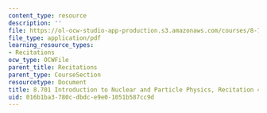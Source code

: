 ```yaml
---
content_type: resource
description: ''
file: https://ol-ocw-studio-app-production.s3.amazonaws.com/courses/8-701-introduction-to-nuclear-and-particle-physics-fall-2020/016b1ba3780cdbdce9e01051b587cc9d_MIT8_701f20_rec4_soln.pdf
file_type: application/pdf
learning_resource_types:
- Recitations
ocw_type: OCWFile
parent_title: Recitations
parent_type: CourseSection
resourcetype: Document
title: 8.701 Introduction to Nuclear and Particle Physics, Recitation 4 Solutions
uid: 016b1ba3-780c-dbdc-e9e0-1051b587cc9d
---
```

